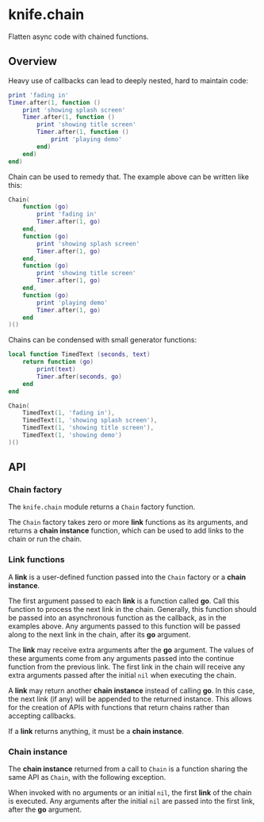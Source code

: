 # knife.chain

Flatten async code with chained functions.

## Overview

Heavy use of callbacks can lead to deeply nested, hard to maintain code:

```lua
print 'fading in'
Timer.after(1, function ()
    print 'showing splash screen'
    Timer.after(1, function ()
        print 'showing title screen'
        Timer.after(1, function ()
            print 'playing demo'
        end)
    end)
end)
```

Chain can be used to remedy that. The example above can be written like this:

```lua
Chain(
    function (go)
        print 'fading in'
        Timer.after(1, go)
    end,
    function (go)
        print 'showing splash screen'
        Timer.after(1, go)
    end,
    function (go)
        print 'showing title screen'
        Timer.after(1, go)
    end,
    function (go)
        print 'playing demo'
        Timer.after(1, go)
    end
)()
```

Chains can be condensed with small generator functions:

```lua
local function TimedText (seconds, text)
    return function (go)
        print(text)
        Timer.after(seconds, go)
    end
end

Chain(
    TimedText(1, 'fading in'),
    TimedText(1, 'showing splash screen'),
    TimedText(1, 'showing title screen'),
    TimedText(1, 'showing demo')
)()
```

## API

### Chain factory

The `knife.chain` module returns a `Chain` factory function.

The `Chain` factory takes zero or more **link** functions as its arguments,
and returns a **chain instance** function, which can be used to add links
to the chain or run the chain.

### Link functions

A **link** is a user-defined function passed into the `Chain` factory or a
**chain instance**.

The first argument passed to each **link** is a  function called **go**. Call
this function to process the next link in the chain. Generally, this function
should be passed into an asynchronous function as the callback, as in the
examples above. Any arguments passed to this function will be passed along
to the next link in the chain, after its **go** argument.

The **link** may receive extra arguments after the **go** argument. The values
of these arguments come from any arguments passed into the continue function
from the previous link. The first link in the chain will receive any extra
arguments passed after the initial `nil` when executing the chain.

A **link** may return another **chain instance** instead of calling **go**.
In this case, the next link (if any) will be appended to the returned instance.
This allows for the creation of APIs with functions that return chains rather
than accepting callbacks.

If a **link** returns anything, it must be a **chain instance**.

### Chain instance

The **chain instance** returned from a call to `Chain` is a function sharing
the same API as `Chain`, with the following exception.

When invoked with no arguments or an initial `nil`, the first **link** of the
chain is executed. Any arguments after the initial `nil` are passed into the
first link, after the **go** argument.
